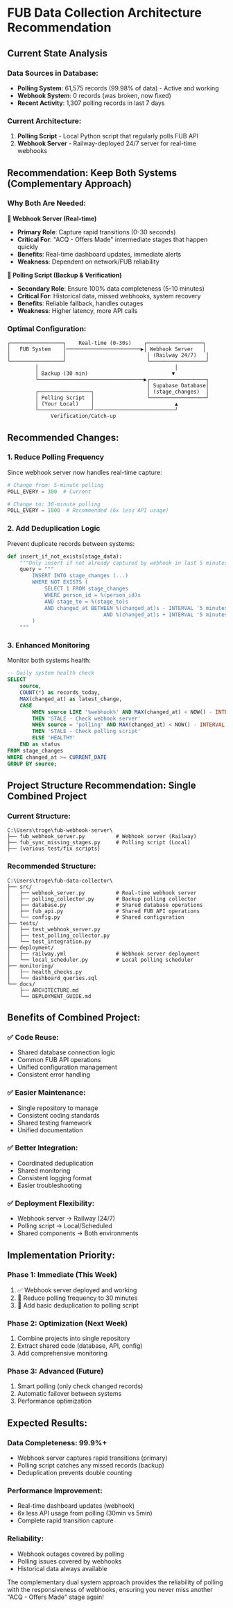 # FUB Data Collection Architecture Recommendation

## Current State Analysis

### Data Sources in Database:
- **Polling System**: 61,575 records (99.98% of data) - Active and working
- **Webhook System**: 0 records (was broken, now fixed)
- **Recent Activity**: 1,307 polling records in last 7 days

### Current Architecture:
1. **Polling Script** - Local Python script that regularly polls FUB API
2. **Webhook Server** - Railway-deployed 24/7 server for real-time webhooks

## Recommendation: Keep Both Systems (Complementary Approach)

### Why Both Are Needed:

**🚀 Webhook Server (Real-time)**
- **Primary Role**: Capture rapid transitions (0-30 seconds)
- **Critical For**: "ACQ - Offers Made" intermediate stages that happen quickly
- **Benefits**: Real-time dashboard updates, immediate alerts
- **Weakness**: Dependent on network/FUB reliability

**🔄 Polling Script (Backup & Verification)**  
- **Secondary Role**: Ensure 100% data completeness (5-10 minutes)
- **Critical For**: Historical data, missed webhooks, system recovery
- **Benefits**: Reliable fallback, handles outages
- **Weakness**: Higher latency, more API calls

### Optimal Configuration:

```
┌─────────────────┐    Real-time (0-30s)    ┌──────────────────┐
│   FUB System    │────────────────────────▶│ Webhook Server   │
│                 │                          │ (Railway 24/7)   │
└─────────────────┘                          └──────────────────┘
         │                                            │
         │ Backup (30 min)                           ▼
         └──────────────────────────────────▶┌──────────────────┐
                                             │ Supabase Database│
         ┌─────────────────┐                 │ (stage_changes)  │
         │ Polling Script  │                 └──────────────────┘
         │ (Your Local)    │                          ▲
         └─────────────────┘──────────────────────────┘
              Verification/Catch-up
```

## Recommended Changes:

### 1. Reduce Polling Frequency
Since webhook server now handles real-time capture:
```python
# Change from: 5-minute polling
POLL_EVERY = 300  # Current

# Change to: 30-minute polling  
POLL_EVERY = 1800  # Recommended (6x less API usage)
```

### 2. Add Deduplication Logic
Prevent duplicate records between systems:
```python
def insert_if_not_exists(stage_data):
    """Only insert if not already captured by webhook in last 5 minutes"""
    query = """
        INSERT INTO stage_changes (...)
        WHERE NOT EXISTS (
            SELECT 1 FROM stage_changes 
            WHERE person_id = %(person_id)s 
            AND stage_to = %(stage_to)s 
            AND changed_at BETWEEN %(changed_at)s - INTERVAL '5 minutes' 
                               AND %(changed_at)s + INTERVAL '5 minutes'
        )
    """
```

### 3. Enhanced Monitoring
Monitor both systems health:
```sql
-- Daily system health check
SELECT 
    source,
    COUNT(*) as records_today,
    MAX(changed_at) as latest_change,
    CASE 
        WHEN source LIKE '%webhook%' AND MAX(changed_at) < NOW() - INTERVAL '1 hour' 
        THEN 'STALE - Check webhook server'
        WHEN source = 'polling' AND MAX(changed_at) < NOW() - INTERVAL '45 minutes' 
        THEN 'STALE - Check polling script'
        ELSE 'HEALTHY'
    END as status
FROM stage_changes 
WHERE changed_at >= CURRENT_DATE
GROUP BY source;
```

## Project Structure Recommendation: Single Combined Project

### Current Structure:
```
C:\Users\troge\fub-webhook-server\
├── fub_webhook_server.py          # Webhook server (Railway)
├── fub_sync_missing_stages.py     # Polling script (Local)
├── [various test/fix scripts]
```

### Recommended Structure:
```
C:\Users\troge\fub-data-collector\
├── src/
│   ├── webhook_server.py          # Real-time webhook server
│   ├── polling_collector.py       # Backup polling collector  
│   ├── database.py                # Shared database operations
│   ├── fub_api.py                 # Shared FUB API operations
│   └── config.py                  # Shared configuration
├── tests/
│   ├── test_webhook_server.py
│   ├── test_polling_collector.py
│   └── test_integration.py
├── deployment/
│   ├── railway.yml                # Webhook server deployment
│   └── local_scheduler.py         # Local polling scheduler
├── monitoring/
│   ├── health_checks.py
│   └── dashboard_queries.sql
└── docs/
    ├── ARCHITECTURE.md
    └── DEPLOYMENT_GUIDE.md
```

## Benefits of Combined Project:

### ✅ Code Reuse:
- Shared database connection logic
- Common FUB API operations
- Unified configuration management
- Consistent error handling

### ✅ Easier Maintenance:
- Single repository to manage
- Consistent coding standards
- Shared testing framework
- Unified documentation

### ✅ Better Integration:
- Coordinated deduplication
- Shared monitoring
- Consistent logging format
- Easier troubleshooting

### ✅ Deployment Flexibility:
- Webhook server → Railway (24/7)
- Polling script → Local/Scheduled
- Shared components → Both environments

## Implementation Priority:

### Phase 1: Immediate (This Week)
1. ✅ Webhook server deployed and working
2. 🔄 Reduce polling frequency to 30 minutes
3. 🔄 Add basic deduplication to polling script

### Phase 2: Optimization (Next Week)  
1. Combine projects into single repository
2. Extract shared code (database, API, config)
3. Add comprehensive monitoring

### Phase 3: Advanced (Future)
1. Smart polling (only check changed records)
2. Automatic failover between systems
3. Performance optimization

## Expected Results:

### Data Completeness: 99.9%+
- Webhook server captures rapid transitions (primary)
- Polling script catches any missed records (backup)
- Deduplication prevents double counting

### Performance Improvement:
- Real-time dashboard updates (webhook)
- 6x less API usage from polling (30min vs 5min)
- Complete rapid transition capture

### Reliability:
- Webhook outages covered by polling
- Polling issues covered by webhooks  
- Historical data always available

The complementary dual system approach provides the reliability of polling with the responsiveness of webhooks, ensuring you never miss another "ACQ - Offers Made" stage again!